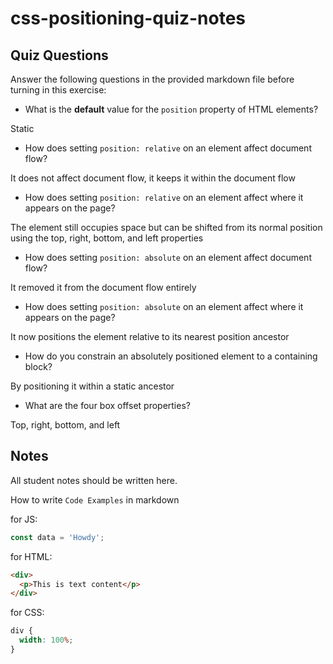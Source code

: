 # css-positioning-quiz-notes

## Quiz Questions

Answer the following questions in the provided markdown file before turning in this exercise:

- What is the **default** value for the `position` property of HTML elements?

Static

- How does setting `position: relative` on an element affect document flow?

It does not affect document flow, it keeps it within the document flow

- How does setting `position: relative` on an element affect where it appears on the page?

The element still occupies space but can be shifted from its normal position using the top, right, bottom, and left properties

- How does setting `position: absolute` on an element affect document flow?

It removed it from the document flow entirely

- How does setting `position: absolute` on an element affect where it appears on the page?

It now positions the element relative to its nearest position ancestor

- How do you constrain an absolutely positioned element to a containing block?

By positioning it within a static ancestor

- What are the four box offset properties?

Top, right, bottom, and left

## Notes

All student notes should be written here.

How to write `Code Examples` in markdown

for JS:

```javascript
const data = 'Howdy';
```

for HTML:

```html
<div>
  <p>This is text content</p>
</div>
```

for CSS:

```css
div {
  width: 100%;
}
```
